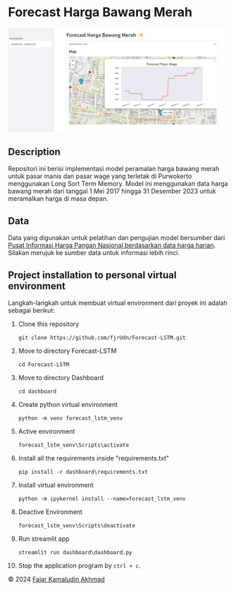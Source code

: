 # Forecast Harga Bawang Merah

![Delhi](preview.jpg)

## Description
Repositori ini berisi implementasi model peramalan harga bawang merah untuk pasar manis dan pasar wage yang terletak di Purwokerto menggunakan Long Sort Term Memory. Model ini menggunakan data harga bawang merah dari tanggal 1 Mei 2017 hingga 31 Desember 2023 untuk meramalkan harga di masa depan.

## Data
Data yang digunakan untuk pelatihan dan pengujian model bersumber dari [Pusat Informasi Harga Pangan Nasional berdasarkan data harga harian](https://www.bi.go.id/hargapangan/TabelHarga/PasarTradisionalKomoditas). Silakan merujuk ke sumber data untuk informasi lebih rinci.

## Project installation to personal virtual environment
Langkah-langkah untuk membuat virtual environment dari proyek ini adalah sebagai berikut:

1. Clone this repository
   ```
   git clone https://github.com/fjrUdn/Forecast-LSTM.git
   ```

2. Move to directory Forecast-LSTM
   ```
   cd Forecast-LSTM
   ```

3. Move to directory Dashboard
   ```
   cd dashboard
   ```

4. Create python virtual environment
   ```
   python -m venv forecast_lstm_venv
   ```

5. Active environment
   ```
   forecast_lstm_venv\Scripts\activate
   ```

6. Install all the requirements inside "requirements.txt"
   ```
   pip install -r dashboard\requirements.txt
   ```

7. Install virtual environment
   ```
   python -m ipykernel install --name=forecast_lstm_venv
   ```

8. Deactive Environment
   ```
   forecast_lstm_venv\Scripts\deactivate
   ```

9. Run streamlit app
   ```
   streamlit run dashboard\dashboard.py
   ```

10. Stop the application program by `ctrl + c`.


© 2024 [Fajar Kamaludin Akhmad](https://www.linkedin.com/in/fajarkamaludinakhmad/)
